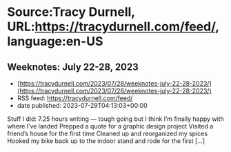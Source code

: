 # Source:Tracy Durnell, URL:https://tracydurnell.com/feed/, language:en-US

## Weeknotes: July 22-28, 2023
 - [https://tracydurnell.com/2023/07/28/weeknotes-july-22-28-2023/](https://tracydurnell.com/2023/07/28/weeknotes-july-22-28-2023/)
 - RSS feed: https://tracydurnell.com/feed/
 - date published: 2023-07-29T04:13:03+00:00

Stuff I did: 7.25 hours writing &#8212; tough going but I think I&#8217;m finally happy with where I&#8217;ve landed Prepped a quote for a graphic design project Visited a friend&#8217;s house for the first time Cleaned up and reorganized my spices Hooked my bike back up to the indoor stand and rode for the first [&#8230;]

